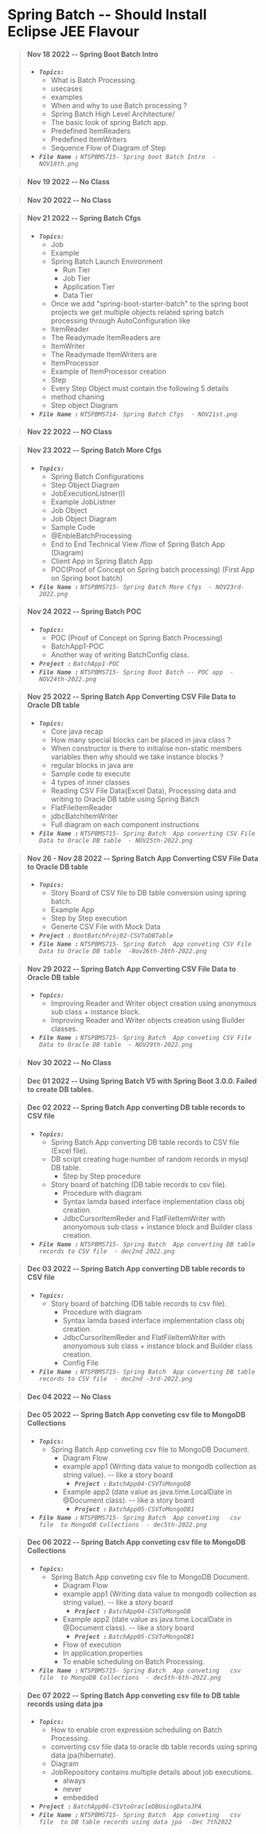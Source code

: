 # Spring Batch -- Should Install Eclipse JEE Flavour

> #### Nov 18 2022 -- Spring Boot Batch Intro
> - <em>**`Topics:`**</em>
>     - What is Batch Processing.
>     - usecases
>     - examples
>     - When and why to use Batch processing ?
>     - Spring Batch High Level Architecture/
>     - The basic look of spring Batch app.
>     - Predefined ItemReaders
>     - Predefined ItemWriters
>     - Sequence Flow of Diagram of Step
> - <em>**`File Name :`**</em> *`NTSPBMS715- Spring boot Batch Intro  - NOV18th.png`*

> #### Nov 19 2022 -- No Class

> #### Nov 20 2022 -- No Class

> #### Nov 21 2022 -- Spring Batch Cfgs
> - <em>**`Topics:`**</em>
>     - Job
>     - Example
>     - Spring Batch Launch Environment
>         - Run Tier
>         - Job Tier
>         - Application Tier
>         - Data Tier
>     - Once we add "spring-boot-starter-batch" to the spring boot projects we get multiple objects related spring batch processing through AutoConfiguration like
>     - ItemReader
>     - The Readymade ItemReaders are
>     - ItemWriter
>     - The Readymade ItemWriters are
>     - ItemProcessor
>     - Example of ItemProcessor creation
>     - Step
>     - Every Step Object must contain the following 5 details
>     - method chaning
>     - Step object Diagram
> - <em>**`File Name :`**</em> *`NTSPBMS714- Spring Batch Cfgs  - NOV21st.png`*

> #### Nov 22 2022 -- NO Class

> #### Nov 23 2022 -- Spring Batch More Cfgs
> - <em>**`Topics:`**</em>
>     - Spring Batch Configurations
>     - Step Object Diagram
>     - JobExecutionListner(I)
>     - Example JobListner
>     - Job Object
>     - Job Object Diagram
>     - Sample Code
>     - @EnbleBatchProcessing
>     - End to End Technical View /flow of Spring Batch App (Diagram)
>     - Client App in Spring Batch App
>     - POC(Proof of Concept on Spring batch processing) (First App on Spring boot batch)
> - <em>**`File Name :`**</em> *`NTSPBMS715- Spring Batch More Cfgs  - NOV23rd-2022.png`*

> #### Nov 24 2022 -- Spring Batch POC
> - <em>**`Topics:`**</em>
>     - POC (Proof of Concept on Spring Batch Processing)
>     - BatchApp1-POC
>     - Another way of writing BatchConfig class.
> - <em>**`Project :`**</em> *`BatchApp1-POC`*
> - <em>**`File Name :`**</em> *`NTSPBMS715- Spring Boot Batch -- POC app  - NOV24th-2022.png`*

> #### Nov 25 2022 -- Spring Batch App Converting CSV File Data to Oracle DB table
> - <em>**`Topics:`**</em>
>     - Core java recap
>     - How many special blocks can be placed in java class ?
>     - When constructor is there to initialise non-static members variables then why should we take instance blocks ?
>     - regular blocks in java are
>     - Sample code to execute
>     - 4 types of inner classes
>     - Reading CSV File Data(Excel Data), Processing data and writing to Oracle DB table using Spring Batch
>     - FlatFileItemReader<T>
>     - jdbcBatchItemWriter
>     - Full diagram on each component instructions
> - <em>**`File Name :`**</em> *`NTSPBMS715- Spring Batch  App converting CSV File Data to Oracle DB table  - NOV25th-2022.png`*

> #### Nov 26 - Nov 28 2022 -- Spring Batch App Converting CSV File Data to Oracle DB table
> - <em>**`Topics:`**</em>
>     - Story Board of CSV file to DB table conversion using spring batch.
>     - Example App
>     - Step by Step execution
>     - Generte CSV File with Mock Data
> - <em>**`Project :`**</em> *`BootBatchProj02-CSVToDBTable`*
> - <em>**`File Name :`**</em> *`NTSPBMS715- Spring Batch  App conveting CSV File Data to Oracle DB table  -Nov26th-28th-2022.png`*
  
> #### Nov 29 2022 -- Spring Batch App Converting CSV File Data to Oracle DB table
> - <em>**`Topics:`**</em>
>     - Improving Reader and Writer object creation using anonymous sub class + instance block.
>     - Improving Reader and Writer objects creation using Builder classes.
> - <em>**`File Name :`**</em> *`NTSPBMS715- Spring Batch  App conveting CSV File Data to Oracle DB table  - NOV29th-2022.png`*
  
> #### Nov 30 2022 -- No Class

> #### Dec 01 2022 -- Using Spring Batch V5 with Spring Boot 3.0.0. Failed to create DB tables.

> #### Dec 02 2022 -- Spring Batch  App converting DB table records to CSV file 
> - <em>**`Topics:`**</em>
>     - Spring Batch  App converting DB table records to CSV file (Excel file).
>     - DB script creating huge number of random records in mysql DB table.
>         - Step by Step procedure
>     - Story board of batching (DB table records to csv file).
>         - Procedure with diagram
>         - Syntax lamda based interface implementation class obj creation.
>         - JdbcCursorItemReder and FlatFileItemWriter with anonyomous sub class + instance block and Builder class creation.
> - <em>**`File Name :`**</em> *`NTSPBMS715- Spring Batch  App converting DB table records to CSV file  - dec2nd 2022.png`*

> #### Dec 03 2022 -- Spring Batch  App converting DB table records to CSV file 
> - <em>**`Topics:`**</em>
>     - Story board of batching (DB table records to csv file).
>         - Procedure with diagram
>         - Syntax lamda based interface implementation class obj creation.
>         - JdbcCursorItemReder and FlatFileItemWriter with anonyomous sub class + instance block and Builder class creation.
>         - Config File
> - <em>**`File Name :`**</em> *`NTSPBMS715- Spring Batch  App converting DB table records to CSV file  - dec2nd -3rd-2022.png`*
  
> #### Dec 04 2022 -- No Class

> #### Dec 05 2022 -- Spring Batch  App conveting   csv file  to MongoDB Collections 
> - <em>**`Topics:`**</em>
>     - Spring Batch  App conveting   csv file  to MongoDB Document.
>         - Diagram Flow
>         - example app1 (Writing data value to mongodb collection as string value). -- like a story board
>             - <em>**`Project :`**</em> *`BatchApp04-CSVToMongoDB`*
>         - Example app2 (date value as java.time.LocalDate in @Document class). -- like a story board
>             - <em>**`Project :`**</em> *`BatchApp05-CSVToMongoDB1`*
> - <em>**`File Name :`**</em> *`NTSPBMS715- Spring Batch  App conveting   csv file  to MongoDB Collections  - dec5th-2022.png`*

> #### Dec 06 2022 -- Spring Batch  App conveting   csv file  to MongoDB Collections 
> - <em>**`Topics:`**</em>
>     - Spring Batch  App conveting   csv file  to MongoDB Document.
>         - Diagram Flow
>         - example app1 (Writing data value to mongodb collection as string value). -- like a story board
>             - <em>**`Project :`**</em> *`BatchApp04-CSVToMongoDB`*
>         - Example app2 (date value as java.time.LocalDate in @Document class). -- like a story board
>             - <em>**`Project :`**</em> *`BatchApp05-CSVToMongoDB1`*
>         - Flow of execution
>         - In application.properties
>         - To enable scheduling on Batch Processing.
> - <em>**`File Name :`**</em> *`NTSPBMS715- Spring Batch  App conveting   csv file  to MongoDB Collections  - dec5th-6th-2022.png`*
  
> #### Dec 07 2022 -- Spring Batch  App conveting   csv file  to DB table records using data jpa
> - <em>**`Topics:`**</em>
>     - How to enable cron expression scheduling on Batch Processing.
>     - converting csv file data to oracle db table records using spring data jpa(hibernate).
>     - Diagram
>     - JobRepository contains multiple details about job executions.
>         - always
>         - never
>         - embedded
> - <em>**`Project :`**</em> *`BatchApp06-CSVtoOracleDBUsingDataJPA`*
> - <em>**`File Name :`**</em> *`NTSPBMS715- Spring Batch  App conveting   csv file  to DB table records using data jpa  -Dec 7th2022`*
